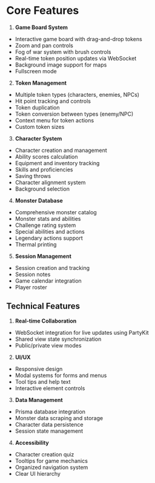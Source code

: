 # Core Features

1. **Game Board System**

- Interactive game board with drag-and-drop tokens
- Zoom and pan controls
- Fog of war system with brush controls
- Real-time token position updates via WebSocket
- Background image support for maps
- Fullscreen mode

2. **Token Management**

- Multiple token types (characters, enemies, NPCs)
- Hit point tracking and controls
- Token duplication
- Token conversion between types (enemy/NPC)
- Context menu for token actions
- Custom token sizes

3. **Character System**

- Character creation and management
- Ability scores calculation
- Equipment and inventory tracking
- Skills and proficiencies
- Saving throws
- Character alignment system
- Background selection

4. **Monster Database**

- Comprehensive monster catalog
- Monster stats and abilities
- Challenge rating system
- Special abilities and actions
- Legendary actions support
- Thermal printing

5. **Session Management**

- Session creation and tracking
- Session notes
- Game calendar integration
- Player roster

## Technical Features

1. **Real-time Collaboration**

- WebSocket integration for live updates using PartyKit
- Shared view state synchronization
- Public/private view modes

2. **UI/UX**

- Responsive design
- Modal systems for forms and menus
- Tool tips and help text
- Interactive element controls

3. **Data Management**

- Prisma database integration
- Monster data scraping and storage
- Character data persistence
- Session state management

4. **Accessibility**

- Character creation quiz
- Tooltips for game mechanics
- Organized navigation system
- Clear UI hierarchy
